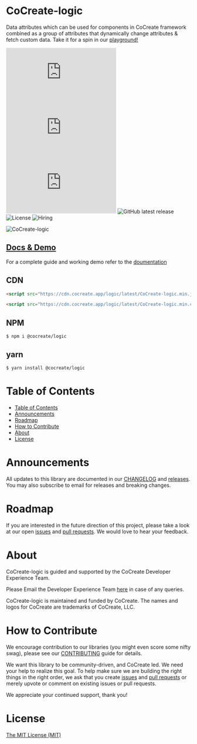 # CoCreate-logic

Data attributes which can be used for components in CoCreate framework combined as a group of attributes that dynamically change attributes & fetch custom data. Take it for a spin in our [playground!](https://cocreate.app/docs/logic)

![minified](https://img.badgesize.io/https://cdn.cocreate.app/logic/latest/CoCreate-logic.min.js?style=flat-square&label=minified&color=orange)
![gzip](https://img.badgesize.io/https://cdn.cocreate.app/logic/latest/CoCreate-logic.min.js?compression=gzip&style=flat-square&label=gzip&color=yellow)
![brotli](https://img.badgesize.io/https://cdn.cocreate.app/logic/latest/CoCreate-logic.min.js?compression=brotli&style=flat-square&label=brotli)
![GitHub latest release](https://img.shields.io/github/v/release/CoCreate-app/CoCreate-logic?style=flat-square)
![License](https://img.shields.io/github/license/CoCreate-app/CoCreate-logic?style=flat-square)
![Hiring](https://img.shields.io/static/v1?style=flat-square&label=&message=Hiring&color=blueviolet)

![CoCreate-logic](https://cdn.cocreate.app/docs/CoCreate-logic.gif)

## [Docs & Demo](https://cocreate.app/docs/logic)

For a complete guide and working demo refer to the [doumentation](https://cocreate.app/docs/logic)

## CDN

```html
<script src="https://cdn.cocreate.app/logic/latest/CoCreate-logic.min.js"></script>
```

```html
<script src="https://cdn.cocreate.app/logic/latest/CoCreate-logic.min.css"></script>
```

## NPM

```shell
$ npm i @cocreate/logic
```

## yarn

```shell
$ yarn install @cocreate/logic
```

# Table of Contents

- [Table of Contents](#table-of-contents)
- [Announcements](#announcements)
- [Roadmap](#roadmap)
- [How to Contribute](#how-to-contribute)
- [About](#about)
- [License](#license)

<a name="announcements"></a>

# Announcements

All updates to this library are documented in our [CHANGELOG](https://github.com/CoCreate-app/CoCreate-logic/blob/master/CHANGELOG.md) and [releases](https://github.com/CoCreate-app/CoCreate-logic/releases). You may also subscribe to email for releases and breaking changes.

<a name="roadmap"></a>

# Roadmap

If you are interested in the future direction of this project, please take a look at our open [issues](https://github.com/CoCreate-app/CoCreate-logic/issues) and [pull requests](https://github.com/CoCreate-app/CoCreate-logic/pulls). We would love to hear your feedback.

<a name="about"></a>

# About

CoCreate-logic is guided and supported by the CoCreate Developer Experience Team.

Please Email the Developer Experience Team [here](mailto:develop@cocreate.app) in case of any queries.

CoCreate-logic is maintained and funded by CoCreate. The names and logos for CoCreate are trademarks of CoCreate, LLC.

<a name="contribute"></a>

# How to Contribute

We encourage contribution to our libraries (you might even score some nifty swag), please see our [CONTRIBUTING](https://github.com/CoCreate-app/CoCreate-logic/blob/master/CONTRIBUTING.md) guide for details.

We want this library to be community-driven, and CoCreate led. We need your help to realize this goal. To help make sure we are building the right things in the right order, we ask that you create [issues](https://github.com/CoCreate-app/CoCreate-logic/issues) and [pull requests](https://github.com/CoCreate-app/CoCreate-logic/pulls) or merely upvote or comment on existing issues or pull requests.

We appreciate your continued support, thank you!


# License

[The MIT License (MIT)](https://github.com/CoCreate-app/CoCreate-logic/blob/master/LICENSE)
